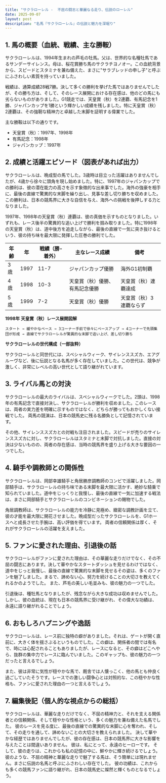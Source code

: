 ```yaml
---
title: "サクラローレル -  不屈の闘志と華麗なる走り、伝説のローレル"
date: 2025-09-07
layout: post
description: "名馬『サクラローレル』の伝説と魅力を深堀り"
---
```


## 1. 馬の概要（血統、戦績、主な勝鞍）

サクラローレルは、1994年生まれの芦毛の牡馬。父は、世界的な名種牡馬であるサンデーサイレンス。母は、桜花賞勝ち馬のサクラチヨノオー。この血統背景から、スピードとスタミナを兼ね備えた、まさに"サラブレッドの申し子"と呼ぶにふさわしい素質を持っていました。

戦績は、通算成績28戦7勝。決して多くの勝利を挙げた馬ではありませんでしたが、その勝ち方は、そして、そのレース展開における存在感は、他のどの馬にも劣らないものがありました。G1競走では、天皇賞（秋）を2連覇、有馬記念を1勝、ジャパンカップを1勝という輝かしい成績を残しました。特に天皇賞（秋）2連覇は、その強靭な精神力と卓越した末脚を証明する偉業でした。

主な勝鞍は以下の通りです。

* 天皇賞（秋）：1997年、1998年
* 有馬記念：1998年
* ジャパンカップ：1997年


## 2. 成績と活躍エピソード（図表があれば出力）

サクラローレルは、晩成型の馬でした。3歳時は目立った活躍はありませんでしたが、4歳から徐々に頭角を現し始めました。特に、1997年のジャパンカップでの勝利は、彼の潜在能力の高さを示す象徴的な出来事でした。海外の強豪を相手に、最後の直線で驚異的な末脚を繰り出し、見事な差し切り勝ちを収めました。この勝利は、日本の競馬界に大きな自信を与え、海外への挑戦を後押しする力となりました。

1997年、1998年の天皇賞（秋）連覇は、彼の真価を示すものとなりました。いずれも、レース後半の驚異的な追い上げで勝利を掴み取りました。特に1998年の天皇賞（秋）は、道中後方を追走しながら、最後の直線で一気に突き抜けるという、彼の持ち味を最大限に発揮した圧巻の勝利でした。

| 年齢 | 年 | 戦績（勝-着外） | 主なレース成績 | 備考 |
|---|---|---|---|---|
| 3歳 | 1997 | 11-7 | ジャパンカップ優勝 | 海外G1初制覇 |
| 4歳 | 1998 | 10-3 | 天皇賞（秋）優勝、有馬記念優勝 | 天皇賞（秋）連覇達成 |
| 5歳 | 1999 | 7-2 | 天皇賞（秋）優勝 | 天皇賞（秋）3連覇ならず |


**1998年 天皇賞（秋）レース展開図解**

```
スタート → 緩やかなペース → 3コーナー手前で徐々にペースアップ → 4コーナーで先頭集団が形成 → 直線でサクラローレルが驚異的な末脚で追い上げ、差し切り勝ち
```

**サクラローレルの世代構成（一部抜粋）**

サクラローレルと同世代には、スペシャルウィーク、サイレンススズカ、エアグルーヴなど、後に伝説となる名馬が多く存在していました。この世代は、競争が激しく、非常にレベルの高い世代として語り継がれています。


## 3. ライバル馬との対決

サクラローレルの最大のライバルは、スペシャルウィークでした。2頭は、1998年の有馬記念で直接対決し、サクラローレルが勝利を収めました。このレースは、両者の実力差を明確に示すものではなく、どちらが勝ってもおかしくない接戦でした。  両馬の競演は、日本の競馬史に残る名勝負として記憶されています。

その他、サイレンススズカとの対戦も注目されました。スピードが売りのサイレンススズカに対し、サクラローレルはスタミナと末脚で対抗しました。直接の対決は少ないものの、両者の存在感は、当時の競馬界を盛り上げる大きな要因の一つでした。


## 4. 騎手や調教師との関係性

サクラローレルは、岡部幸雄騎手と角居勝彦調教師のコンビで活躍しました。岡部騎手は、サクラローレルの持ち味である末脚を最大限に活かす、絶妙な騎乗で知られていました。道中をじっくりと我慢し、最後の直線で一気に加速する戦法は、まさに岡部騎手とサクラローレルのコンビネーションの賜物でした。

角居調教師は、サクラローレルの能力を冷静に見極め、緻密な調教計画を立て、彼の才能を最大限に開花させました。晩成型だったサクラローレルを、G1ホースへと成長させた手腕は、高い評価を得ています。  両者の信頼関係は厚く、それがサクラローレルの活躍を支えました。


## 5. ファンに愛された理由、引退後の話

サクラローレルがファンに愛された理由は、その華麗な走りだけでなく、その不屈の闘志にあります。決して華やかなスタートダッシュを見せるわけではなく、道中をじっと我慢し、最後の直線で驚異的な末脚を見せるその姿は、多くのファンを魅了しました。まるで、諦めない心、努力を続けることの大切さを教えてくれるかのようでした。  また、芦毛の美しい毛並みも、彼の魅力の一つでした。

引退後は、種牡馬となりましたが、残念ながら大きな成功は収めませんでした。しかし、彼の血統は、現在も日本の競馬界に受け継がれ、その偉大な功績は、永遠に語り継がれることでしょう。


## 6. おもしろハプニングや逸話

サクラローレルは、レース前に独特の癖がありました。それは、ゲートが開く直前に、大きく体を揺さぶるというものでした。この癖は、関係者の間では有名で、時には心配されることもありましたが、レースになると、その癖はどこへやら、抜群の集中力でレースに臨んでいました。このギャップも、彼の魅力の一つだったと言えるでしょう。

また、彼は非常に気性が穏やかな馬で、厩舎では人懐っこく、他の馬とも仲良く過ごしていたそうです。レースでの激しい闘争心とは対照的な、この穏やかな性格も、ファンに愛された理由の一つと言えるでしょう。


## 7. 編集後記（個人的な視点からの総括）

サクラローレルは、華麗な走りだけでなく、不屈の精神力と、それを支える関係者との信頼関係、そして穏やかな性格という、多くの魅力を兼ね備えた名馬でした。  彼のレースを見る度に、最後の直線での驚異的な末脚に心を奪われ、そして、その走りを通して、諦めないことの大切さを教えられました。  決して華やかな経歴ではありませんでしたが、彼の存在感は、日本の競馬界に大きな影響を与えたことは間違いありません。  彼は、私にとって、永遠のヒーローです。  そして、彼の走りは、これからも私の記憶の中に、鮮やかに輝き続けるでしょう。  彼のような、不屈の精神と華麗な走りで魅了する馬は、そう簡単には現れません。まさに伝説の名馬と呼ぶにふさわしい存在でした。  彼の功績は、これからも多くの競馬ファンに語り継がれ、日本の競馬史に燦然と輝くものとなるでしょう。
